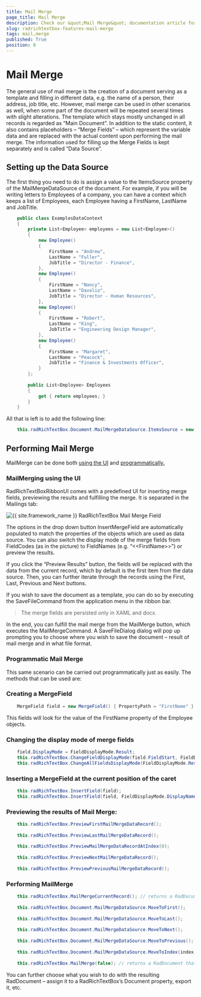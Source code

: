 ```yaml
---
title: Mail Merge
page_title: Mail Merge
description: Check our &quot;Mail Merge&quot; documentation article for the RadRichTextBox {{ site.framework_name }} control.
slug: radrichtextbox-features-mail-merge
tags: mail,merge
published: True
position: 0
---
```


# Mail Merge

The general use of mail merge is the creation of a document serving as a template and filling in different data, e.g. the name of a person, their address, job title, etc. However, mail merge can be used in other scenarios as well, when some part of the document will be repeated several times with slight alterations. The template which stays mostly unchanged in all records is regarded as “Main Document”. In addition to the static content, it also contains placeholders – “Merge Fields” – which represent the variable data and are replaced with the actual content upon performing the mail merge. The information used for filling up the Merge Fields is kept separately and is called “Data Source”.      

## Setting up the Data Source

The first thing you need to do is assign a value to the ItemsSource property of the MailMergeDataSource of the document. For example, if you will be writing letters to Employees of a company, you can have a context which keeps a list of Employees, each Employee having a FirstName, LastName and JobTitle.

   
```C#
	public class ExamplesDataContext
    {
        private List<Employee> employees = new List<Employee>()
		{
			new Employee()
			{
				FirstName = "Andrew",
				LastName = "Fuller", 
				JobTitle = "Director - Finance",
			}, 
			new Employee()
			{
				FirstName = "Nancy",
				LastName = "Davolio", 
				JobTitle = "Director - Human Resources",
			},
			new Employee()
			{
				FirstName = "Robert",
				LastName = "King", 
				JobTitle = "Engineering Design Manager",
			},
			new Employee()
			{
				FirstName = "Margaret",
				LastName = "Peacock", 
				JobTitle = "Finance & Investments Officer",
			}
		};
		
        public List<Employee> Employees 
		{ 
			get { return employees; }  
		}
    }
```

All that is left is to add the following line:

  
```C#
	this.radRichTextBox.Document.MailMergeDataSource.ItemsSource = new ExamplesDataContext().Employees;
```

## Performing Mail Merge

MailMerge can be done both [using the UI](#mailmerging-using-the-ui) and [programmatically.](#programmatic-mail-merge)

### MailMerging using the UI

RadRichTextBoxRibbonUI comes with a predefined UI for inserting merge fields, previewing the results and fulfilling the merge. It is separated in the Mailings tab: 

![{{ site.framework_name }} RadRichTextBox Mail Merge Field](images/RadRichTextBox_Features_MailMerge.png)

The options in the drop down button InsertMergeField are automatically populated to match the properties of the objects which are used as data source. You can also switch the display mode of the merge fields from FieldCodes (as in the picture) to FieldNames (e.g. “&lt;&lt;FirstName&gt;&gt;”) or preview the results.            

If you click the “Preview Results” button, the fields will be replaced with the data from the current record, which by default is the first item from the data source. Then, you can further iterate through the records using the First, Last, Previous and Next buttons.

If you wish to save the document as a template, you can do so by executing the SaveFileCommand from the application menu in the ribbon bar. 

>The merge fields are persisted only in XAML and docx.

In the end, you can fulfill the mail merge from the MailMerge button, which executes the MailMergeCommand. A SaveFileDialog dialog will pop up prompting you to choose where you wish to save the document – result of mail merge and in what file format. 

### Programmatic Mail Merge

This same scenario can be carried out programmatically just as easily. The methods that can be used are:            

### Creating a MergeField

  
```C#
	MergeField field = new MergeField() { PropertyPath = "FirstName" };
```

This fields will look for the value of the FirstName property of the Employee objects.

### Changing the display mode of merge fields

  
```C#
	field.DisplayMode = FieldDisplayMode.Result; 	
	this.radRichTextBox.ChangeFieldDisplayMode(field.FieldStart, FieldDisplayMode.Result); 
	this.radRichTextBox.ChangeAllFieldsDisplayMode(FieldDisplayMode.Result);
```


### Inserting a MergeField at the current position of the caret



```C#
	this.radRichTextBox.InsertField(field); 	
	this.radRichTextBox.InsertField(field, FieldDisplayMode.DisplayName);
```

### Previewing the results of Mail Merge:



```C#
	this.radRichTextBox.PreviewFirstMailMergeDataRecord();
	
	this.radRichTextBox.PreviewLastMailMergeDataRecord();
	
	this.radRichTextBox.PreviewMailMergeDataRecordAtIndex(0);
	
	this.radRichTextBox.PreviewNextMailMergeDataRecord();
	
	this.radRichTextBox.PreviewPreviousMailMergeDataRecord();
```

### Performing MailMerge



```C#
	this.radRichTextBox.MailMergeCurrentRecord(); // returns a RadDocument that is the result of substituting the merge fields with the data from the current record. The current record can be specified through the MailMergeSource API:</para>
	
	this.radRichTextBox.Document.MailMergeDataSource.MoveToFirst();
	
	this.radRichTextBox.Document.MailMergeDataSource.MoveToLast();
	
	this.radRichTextBox.Document.MailMergeDataSource.MoveToNext();
	
	this.radRichTextBox.Document.MailMergeDataSource.MoveToPrevious();
	
	this.radRichTextBox.Document.MailMergeDataSource.MoveToIndex(index);
	
	this.radRichTextBox.MailMerge(false); // returns a RadDocument that is the result of Mail Merging all records. The parameter specifies if a page break should be inserted between the records (default value is true).
```

You can further choose what you wish to do with the resulting RadDocument – assign it to a RadRichTextBox’s Document property, export it, etc.

